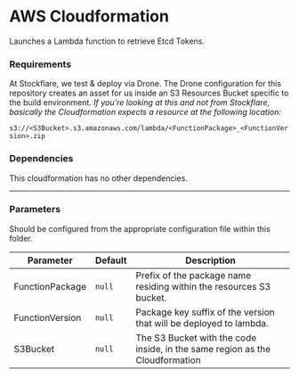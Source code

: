 # AWS Cloudformation

Launches a Lambda function to retrieve Etcd Tokens.

### Requirements

At Stockflare, we test & deploy via Drone. The Drone configuration for this repository creates an asset for us inside an S3 Resources Bucket specific to the build environment. *If you're looking at this and not from Stockflare, basically the Cloudformation expects a resource at the following location:*

`s3://<S3Bucket>.s3.amazonaws.com/lambda/<FunctionPackage>_<FunctionVersion>.zip`

### Dependencies

This cloudformation has no other dependencies.

---

### Parameters

Should be configured from the appropriate configuration file within this folder.

| Parameter       | Default | Description                                                          |
|-----------------|---------|----------------------------------------------------------------------|
| FunctionPackage | `null`  | Prefix of the package name residing within the resources S3 bucket.  |
| FunctionVersion | `null`  | Package key suffix of the version that will be deployed to lambda.   |
| S3Bucket | `null` | The S3 Bucket with the code inside, in the same region as the Cloudformation |
